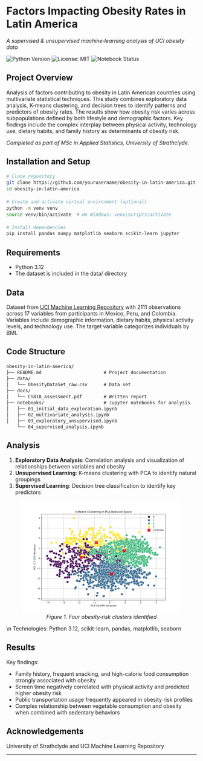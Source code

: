 # Factors Impacting Obesity Rates in Latin America
_A supervised & unsupervised machine‐learning analysis of UCI obesity data_

![Python Version](https://img.shields.io/badge/python-3.12-blue)
![License: MIT](https://img.shields.io/badge/license-MIT-green)
![Notebook Status](https://img.shields.io/badge/notebooks-passing-brightgreen)

## Project Overview
Analysis of factors contributing to obesity in Latin American countries using multivariate statistical techniques. This study combines exploratory data analysis, K-means clustering, and decision trees to identify patterns and predictors of obesity rates. The results show how obesity risk varies across subpopulations defined by both lifestyle and demographic factors. Key findings include the complex interplay between physical activity, technology use, dietary habits, and family history as determinants of obesity risk.

*Completed as part of MSc in Applied Statistics, University of Strathclyde.*

## Installation and Setup

```bash
# Clone repository
git clone https://github.com/yourusername/obesity-in-latin-america.git
cd obesity-in-latin-america

# Create and activate virtual environment (optional)
python -m venv venv
source venv/bin/activate  # On Windows: venv\Scripts\activate

# Install dependencies
pip install pandas numpy matplotlib seaborn scikit-learn jupyter
```

## Requirements
- Python 3.12
- The dataset is included in the data/ directory

## Data
Dataset from [UCI Machine Learning Repository](https://archive.ics.uci.edu/dataset/544/estimation+of+obesity+levels+based+on+eating+habits+and+physical+condition) with 2111 observations across 17 variables from participants in Mexico, Peru, and Colombia. Variables include demographic information, dietary habits, physical activity levels, and technology use. The target variable categorizes individuals by BMI.

## Code Structure
```
obesity-in-latin-america/
├── README.md                       # Project documentation
├── data/
│   └── ObesityDataSet_raw.csv      # Data set
├── docs/                          
│   └── CS818_assessment.pdf        # Written report
├── notebooks/                      # Jupyter notebooks for analysis
│   ├── 01_initial_data_exploration.ipynb
│   ├── 02_multivariate_analysis.ipynb
│   ├── 03_exploratory_unsupervised.ipynb
    └── 04_supervised_analysis.ipynb
```

## Analysis
1. **Exploratory Data Analysis**: Correlation analysis and visualization of relationships between variables and obesity
2. **Unsupervised Learning**: K-means clustering with PCA to identify natural groupings
3. **Supervised Learning**: Decision tree classification to identify key predictors

<figure align="center">
  <img 
    src="docs/kmeans_pca_reduced.png" 
    alt="Cluster PCA Plot" 
    width="600" 
  />
  <figcaption><em>Figure 1. Four obesity‑risk clusters identified</em></figcaption>
</figure>
\n Technologies: Python 3.12, scikit-learn, pandas, matplotlib, seaborn

## Results
Key findings:
- Family history, frequent snacking, and high-calorie food consumption strongly associated with obesity
- Screen time negatively correlated with physical activity and predicted higher obesity risk
- Public transportation usage frequently appeared in obesity risk profiles
- Complex relationship between vegetable consumption and obesity when combined with sedentary behaviors

## Acknowledgements
University of Strathclyde and UCI Machine Learning Repository

---
<!-- Metadata for Jekyll/GitHub Pages -->
<!--
layout: project
title: "Factors Impacting Obesity Rates in Latin America"
date: 2025-03-02
thumbnail: "docs/assets/thumbnail.png"
categories: [msc, statistics, machine-learning, health]
tags: [clustering, decision-trees, exploratory-analysis, obesity, latin-america]
project_type: academic
course: "CS818 - MSc in Applied Statistics"
abstract: "This study employs machine learning techniques to explore the multifactorial nature of obesity, analyzing data from Mexico, Peru, and Colombia to identify key lifestyle factors associated with obesity and their interrelationships."
-->
